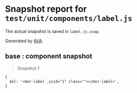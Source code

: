 # Snapshot report for `test/unit/components/label.js`

The actual snapshot is saved in `label.js.snap`.

Generated by [AVA](https://ava.li).

## base : component snapshot

> Snapshot 1

    {
      $el: '<mor-label _uiid="1" class=""></mor-label>',
    }
